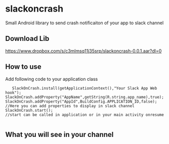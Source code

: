 # slackoncrash
Small Android library to send crash notificaiton of your app to slack channel

## Download Lib
https://www.dropbox.com/s/c3mlmsq11j35srp/slackoncrash-0.0.1.aar?dl=0

## How to use
Add following code to your application class
```
   SlackOnCrash.install(getApplicationContext(),"Your Slack App Web hook");
SlackOnCrash.addProperty("AppName",getString(R.string.app_name),true);
SlackOnCrash.addProperty("AppId",BuildConfig.APPLICATION_ID,false);
//Here you can add properties to display in slack channel
SlackOnCrash.start();
//start can be called in application or in your main activity onresume
        
```

## What you will see in your channel
